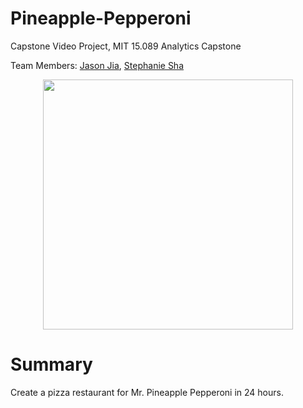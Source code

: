 # Pineapple-Pepperoni


Capstone Video Project, MIT 15.089 Analytics Capstone

Team Members: [Jason Jia](https://www.linkedin.com/in/jasonjiajs/), [Stephanie Sha](www.linkedin.com/in/ousha/)

<div align="center">
    <img src="/screenshots/screen1.jpg" width="400px"</img> 
</div>

# Summary
Create a pizza restaurant for Mr. Pineapple Pepperoni in 24 hours.

